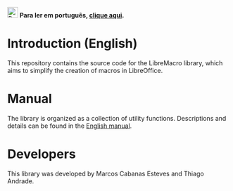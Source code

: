 <p align="left">
    <img src="https://cdn.jsdelivr.net/gh/hjnilsson/country-flags/svg/br.svg" alt="Brazil Flag" width="24" />
    <strong>Para ler em português, <a href="README_PT.md">clique aqui</a>.</strong>
</p>

# Introduction (English)

This repository contains the source code for the LibreMacro library, which aims to simplify the creation of macros in LibreOffice.

# Manual

The library is organized as a collection of utility functions. Descriptions and details can be found in the <a href="docs/manual_en.md">English manual</a>.

# Developers

This library was developed by Marcos Cabanas Esteves and Thiago Andrade.
